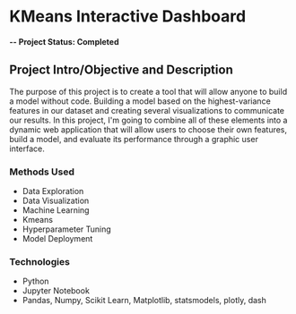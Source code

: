 # KMeans Interactive Dashboard

#### -- Project Status: Completed

## Project Intro/Objective and Description
The purpose of this project is to create a tool that will allow anyone to build a model without code. Building a model based on the highest-variance features in our dataset and creating several visualizations to communicate our results. In this project, I'm going to combine all of these elements into a dynamic web application that will allow users to choose their own features, build a model, and evaluate its performance through a graphic user interface.

### Methods Used
* Data Exploration
* Data Visualization
* Machine Learning
* Kmeans
* Hyperparameter Tuning
* Model Deployment

### Technologies
* Python
* Jupyter Notebook
* Pandas, Numpy, Scikit Learn, Matplotlib, statsmodels, plotly, dash
